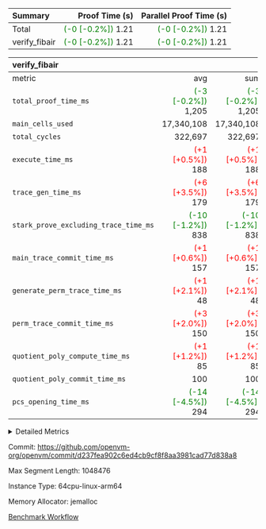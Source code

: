 | Summary | Proof Time (s) | Parallel Proof Time (s) |
|:---|---:|---:|
| Total | <span style='color: green'>(-0 [-0.2%])</span> 1.21 | <span style='color: green'>(-0 [-0.2%])</span> 1.21 |
| verify_fibair | <span style='color: green'>(-0 [-0.2%])</span> 1.21 | <span style='color: green'>(-0 [-0.2%])</span> 1.21 |


| verify_fibair |||||
|:---|---:|---:|---:|---:|
|metric|avg|sum|max|min|
| `total_proof_time_ms ` | <span style='color: green'>(-3 [-0.2%])</span> 1,205 | <span style='color: green'>(-3 [-0.2%])</span> 1,205 | <span style='color: green'>(-3 [-0.2%])</span> 1,205 | <span style='color: green'>(-3 [-0.2%])</span> 1,205 |
| `main_cells_used     ` |  17,340,108 |  17,340,108 |  17,340,108 |  17,340,108 |
| `total_cycles        ` |  322,697 |  322,697 |  322,697 |  322,697 |
| `execute_time_ms     ` | <span style='color: red'>(+1 [+0.5%])</span> 188 | <span style='color: red'>(+1 [+0.5%])</span> 188 | <span style='color: red'>(+1 [+0.5%])</span> 188 | <span style='color: red'>(+1 [+0.5%])</span> 188 |
| `trace_gen_time_ms   ` | <span style='color: red'>(+6 [+3.5%])</span> 179 | <span style='color: red'>(+6 [+3.5%])</span> 179 | <span style='color: red'>(+6 [+3.5%])</span> 179 | <span style='color: red'>(+6 [+3.5%])</span> 179 |
| `stark_prove_excluding_trace_time_ms` | <span style='color: green'>(-10 [-1.2%])</span> 838 | <span style='color: green'>(-10 [-1.2%])</span> 838 | <span style='color: green'>(-10 [-1.2%])</span> 838 | <span style='color: green'>(-10 [-1.2%])</span> 838 |
| `main_trace_commit_time_ms` | <span style='color: red'>(+1 [+0.6%])</span> 157 | <span style='color: red'>(+1 [+0.6%])</span> 157 | <span style='color: red'>(+1 [+0.6%])</span> 157 | <span style='color: red'>(+1 [+0.6%])</span> 157 |
| `generate_perm_trace_time_ms` | <span style='color: red'>(+1 [+2.1%])</span> 48 | <span style='color: red'>(+1 [+2.1%])</span> 48 | <span style='color: red'>(+1 [+2.1%])</span> 48 | <span style='color: red'>(+1 [+2.1%])</span> 48 |
| `perm_trace_commit_time_ms` | <span style='color: red'>(+3 [+2.0%])</span> 150 | <span style='color: red'>(+3 [+2.0%])</span> 150 | <span style='color: red'>(+3 [+2.0%])</span> 150 | <span style='color: red'>(+3 [+2.0%])</span> 150 |
| `quotient_poly_compute_time_ms` | <span style='color: red'>(+1 [+1.2%])</span> 85 | <span style='color: red'>(+1 [+1.2%])</span> 85 | <span style='color: red'>(+1 [+1.2%])</span> 85 | <span style='color: red'>(+1 [+1.2%])</span> 85 |
| `quotient_poly_commit_time_ms` |  100 |  100 |  100 |  100 |
| `pcs_opening_time_ms ` | <span style='color: green'>(-14 [-4.5%])</span> 294 | <span style='color: green'>(-14 [-4.5%])</span> 294 | <span style='color: green'>(-14 [-4.5%])</span> 294 | <span style='color: green'>(-14 [-4.5%])</span> 294 |



<details>
<summary>Detailed Metrics</summary>

|  | verify_program_compile_ms | total_cells | stark_prove_excluding_trace_time_ms | quotient_poly_compute_time_ms | quotient_poly_commit_time_ms | perm_trace_commit_time_ms | pcs_opening_time_ms | main_trace_commit_time_ms |
| --- | --- | --- | --- | --- | --- | --- | --- |
|  | 7 | 65,536 | 37 | 1 | 6 | 0 | 21 | 7 | 

| air_name | rows | quotient_deg | main_cols | interactions | constraints | cells |
| --- | --- | --- | --- | --- | --- | --- |
| AccessAdapterAir<2> |  | 2 |  | 5 | 12 |  | 
| AccessAdapterAir<4> |  | 2 |  | 5 | 12 |  | 
| AccessAdapterAir<8> |  | 2 |  | 5 | 12 |  | 
| FibonacciAir | 32,768 | 1 | 2 |  | 5 | 65,536 | 
| FriReducedOpeningAir |  | 2 |  | 39 | 71 |  | 
| JalRangeCheckAir |  | 2 |  | 9 | 14 |  | 
| NativePoseidon2Air<BabyBearParameters>, 1> |  | 2 |  | 136 | 572 |  | 
| PhantomAir |  | 2 |  | 3 | 5 |  | 
| ProgramAir |  | 1 |  | 1 | 4 |  | 
| VariableRangeCheckerAir |  | 1 |  | 1 | 4 |  | 
| VmAirWrapper<AluNativeAdapterAir, FieldArithmeticCoreAir> |  | 2 |  | 15 | 27 |  | 
| VmAirWrapper<BranchNativeAdapterAir, BranchEqualCoreAir<1> |  | 2 |  | 11 | 25 |  | 
| VmAirWrapper<NativeAdapterAir<2, 0>, PublicValuesCoreAir> |  | 2 |  | 11 | 29 |  | 
| VmAirWrapper<NativeLoadStoreAdapterAir<1>, NativeLoadStoreCoreAir<1> |  | 2 |  | 15 | 20 |  | 
| VmAirWrapper<NativeLoadStoreAdapterAir<4>, NativeLoadStoreCoreAir<4> |  | 2 |  | 15 | 20 |  | 
| VmAirWrapper<NativeVectorizedAdapterAir<4>, FieldExtensionCoreAir> |  | 2 |  | 15 | 27 |  | 
| VmConnectorAir |  | 2 |  | 5 | 11 |  | 
| VolatileBoundaryAir |  | 2 |  | 7 | 19 |  | 

| group | trace_gen_time_ms | total_proof_time_ms | total_cycles | total_cells | stark_prove_excluding_trace_time_ms | quotient_poly_compute_time_ms | quotient_poly_commit_time_ms | perm_trace_commit_time_ms | pcs_opening_time_ms | main_trace_commit_time_ms | main_cells_used | generate_perm_trace_time_ms | fri.log_blowup | execute_time_ms |
| --- | --- | --- | --- | --- | --- | --- | --- | --- | --- | --- | --- | --- | --- | --- |
| verify_fibair | 179 | 1,205 | 322,697 | 62,474,410 | 838 | 85 | 100 | 150 | 294 | 157 | 17,340,108 | 48 | 1 | 188 | 

| group | air_name | rows | prep_cols | perm_cols | main_cols | cells |
| --- | --- | --- | --- | --- | --- | --- |
| verify_fibair | AccessAdapterAir<2> | 131,072 |  | 16 | 11 | 3,538,944 | 
| verify_fibair | AccessAdapterAir<4> | 65,536 |  | 16 | 13 | 1,900,544 | 
| verify_fibair | AccessAdapterAir<8> | 128 |  | 16 | 17 | 4,224 | 
| verify_fibair | FriReducedOpeningAir | 2,048 |  | 84 | 27 | 227,328 | 
| verify_fibair | JalRangeCheckAir | 32,768 |  | 28 | 12 | 1,310,720 | 
| verify_fibair | NativePoseidon2Air<BabyBearParameters>, 1> | 32,768 |  | 312 | 398 | 23,265,280 | 
| verify_fibair | PhantomAir | 16,384 |  | 12 | 6 | 294,912 | 
| verify_fibair | ProgramAir | 8,192 |  | 8 | 10 | 147,456 | 
| verify_fibair | VariableRangeCheckerAir | 262,144 | 2 | 8 | 1 | 2,359,296 | 
| verify_fibair | VmAirWrapper<AluNativeAdapterAir, FieldArithmeticCoreAir> | 262,144 |  | 36 | 29 | 17,039,360 | 
| verify_fibair | VmAirWrapper<BranchNativeAdapterAir, BranchEqualCoreAir<1> | 32,768 |  | 28 | 23 | 1,671,168 | 
| verify_fibair | VmAirWrapper<NativeLoadStoreAdapterAir<1>, NativeLoadStoreCoreAir<1> | 65,536 |  | 40 | 21 | 3,997,696 | 
| verify_fibair | VmAirWrapper<NativeLoadStoreAdapterAir<4>, NativeLoadStoreCoreAir<4> | 32,768 |  | 40 | 27 | 2,195,456 | 
| verify_fibair | VmAirWrapper<NativeVectorizedAdapterAir<4>, FieldExtensionCoreAir> | 32,768 |  | 36 | 38 | 2,424,832 | 
| verify_fibair | VmConnectorAir | 2 | 1 | 16 | 5 | 42 | 
| verify_fibair | VolatileBoundaryAir | 65,536 |  | 20 | 12 | 2,097,152 | 

| group | trace_height_constraint | weighted_sum | threshold |
| --- | --- | --- | --- |
| verify_fibair | 0 | 1,085,444 | 2,013,265,921 | 
| verify_fibair | 1 | 5,411,200 | 2,013,265,921 | 
| verify_fibair | 2 | 542,722 | 2,013,265,921 | 
| verify_fibair | 3 | 5,476,612 | 2,013,265,921 | 
| verify_fibair | 4 | 65,536 | 2,013,265,921 | 
| verify_fibair | 5 | 12,851,850 | 2,013,265,921 | 

| trace_height_constraint | threshold |
| --- | --- |
| 0 | 2,013,265,921 | 

</details>


Commit: https://github.com/openvm-org/openvm/commit/d237fea902c6ed4cb9cf8f8aa3981cad77d838a8

Max Segment Length: 1048476

Instance Type: 64cpu-linux-arm64

Memory Allocator: jemalloc

[Benchmark Workflow](https://github.com/openvm-org/openvm/actions/runs/15689533252)
